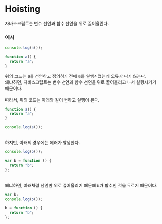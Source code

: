 # Hoisting

자바스크립트는 변수 선언과 함수 선언을 위로 끌어올린다.

### 예시

```js
console.log(a());

function a() {
  return "a";
}
```

위의 코드는 a를 선언하고 정의하기 전에 a를 실행시켰는데 오류가 나지 않는다.<br>
왜냐하면, 자바스크립트는 변수 선언과 함수 선언을 위로 끌어올리고 나서 실행시키기 때문이다.
<br><br>
따라서, 위의 코드는 아래와 같이 변하고 실행이 된다.

```js
function a() {
  return "a";
}

console.log(a());
```

<br>
하지만, 아래의 경우에는 에러가 발생한다.

```js
console.log(b());

var b = function () {
  return "b";
};
```

<br>
왜냐하면, 아래처럼 선언만 위로 끌어올리기 때문에 b가 함수인 것을 모르기 때문이다.

```js
var b;
console.log(b());

b = function () {
  return "b";
};
```
